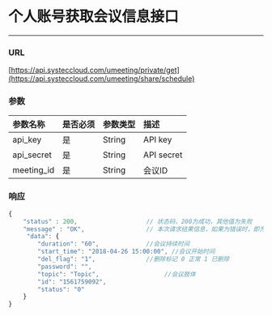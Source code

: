 # 个人账号获取会议信息接口

---

### URL

[https://api.systeccloud.com/umeeting/private/get](https://api.systeccloud.com/umeeting/share/schedule)

### 参数

| 参数名称 | 是否必须 | 参数类型 | 描述 |
| :--- | :--- | :--- | :--- |
| api\_key | 是 | String | API key |
| api\_secret | 是 | String | API secret |
| meeting\_id | 是 | String | 会议ID |

### 响应

```js
{
    "status" : 200,                   // 状态码，200为成功，其他值为失败
    "message" : "OK",                 // 本次请求结果信息，如果为错误时，即为详细的错误信息  
     "data": {
        "duration": "60",             //会议持续时间
        "start_time": "2018-04-26 15:00:00", //会议开始时间
        "del_flag": "1",              //删除标记 0 正常 1 已删除
        "password": "",
        "topic": "Topic",                  //会议肢体
        "id": "1561759092",
        "status": "0"
    }
}
```



